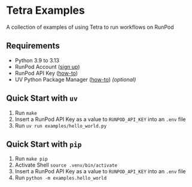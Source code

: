 # Tetra Examples
A collection of examples of using Tetra to run workflows on RunPod

## Requirements
- Python 3.9 to 3.13
- RunPod Account ([sign up](https://www.runpod.io/console/signup))
- RunPod API Key ([how-to](https://docs.runpod.io/get-started/api-keys))
- UV Python Package Manager ([how-to](https://docs.astral.sh/uv/guides/install-python/)) *(optional)*

## Quick Start with `uv`

1. Run `make`
2. Insert a RunPod API Key as a value to `RUNPOD_API_KEY` into an `.env` file
3. Run `uv run examples/hello_world.py`

## Quick Start with `pip`

1. Run `make pip`
1. Activate Shell `source .venv/bin/activate`
1. Insert a RunPod API Key as a value to `RUNPOD_API_KEY` into an `.env` file
1. Run `python -m examples.hello_world`
